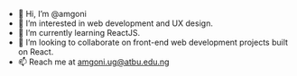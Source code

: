 - 👋 Hi, I’m @amgoni
- 👀 I’m interested in web development and UX design.
- 🌱 I’m currently learning ReactJS.
- 💞️ I’m looking to collaborate on front-end web development projects built on React.
- 📫 Reach me at amgoni.ug@atbu.edu.ng

<!---
amgoni/amgoni is a ✨ special ✨ repository because its `README.md` (this file) appears on your GitHub profile.
You can click the Preview link to take a look at your changes.
--->
